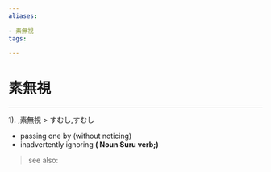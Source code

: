 ```yaml
---
aliases:
    
- 素無視
tags:
    
---
```


# 素無視
---
1).
,素無視 > すむし,すむし

- passing one by (without noticing)
- inadvertently ignoring
**( Noun Suru verb;)**
> see also: 
            